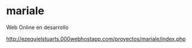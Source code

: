 # mariale

Web Online en desarrollo

http://ezequielstuarts.000webhostapp.com/proyectos/mariale/index.php
